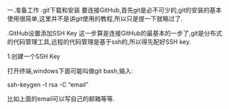 一.准备工作
.git下载和安装
要连接GitHub,首先git是必不可少的,git的安装的基本使用很简单,这里并不是讲git使用的教程,所以只是提一下就略过了.

.GitHub设置添加SSH Key
这一步算是连接GitHub的最基本的一步了,git是分布式的代码管理工具,远程的代码管理是基于ssh的,所以得先配好SSH key.

1.创建一个SSH Key

打开终端,windows下面可能叫做git bash,输入:

ssh-keygen -t rsa -C “email”

比如上面的email可以写自己的邮箱等等. 

